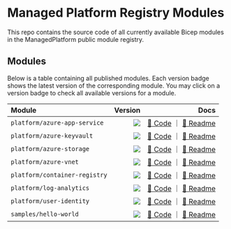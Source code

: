 # Managed Platform Registry Modules

This repo contains the source code of all currently available Bicep modules in the ManagedPlatform public module registry.

## Modules

Below is a table containing all published modules. Each version badge shows the latest version of the corresponding module. You may click on a version badge to check all available versions for a module.

<!-- Begin Module Table -->

| Module                        |                                                                                                                                                                                            Version |                                                                                                                                                                                                                                                    Docs |
| :---------------------------- | -------------------------------------------------------------------------------------------------------------------------------------------------------------------------------------------------: | ------------------------------------------------------------------------------------------------------------------------------------------------------------------------------------------------------------------------------------------------------: |
| `platform/azure-app-service`  |          <a href="https://github.com/Kyle-MSFT/managed-platform-modules/releases/tag/platform/azure-app-service/1.0.4"><image src="https://img.shields.io/badge/managed--platform-1.0.4-blue"></a> |   [🦾 Code](https://github.com/Kyle-MSFT/managed-platform-modules/blob/main/modules/platform/azure-app-service/main.bicep) ｜ [📃 Readme](https://github.com/Kyle-MSFT/managed-platform-modules/blob/main/modules/platform/azure-app-service/README.md) |
| `platform/azure-keyvault`     |     <a href="https://github.com/Kyle-MSFT/managed-platform-modules/releases/tag/platform/azure-keyvault/undefined"><image src="https://img.shields.io/badge/managed--platform-undefined-blue"></a> |         [🦾 Code](https://github.com/Kyle-MSFT/managed-platform-modules/blob/main/modules/platform/azure-keyvault/main.bicep) ｜ [📃 Readme](https://github.com/Kyle-MSFT/managed-platform-modules/blob/main/modules/platform/azure-keyvault/README.md) |
| `platform/azure-storage`      |      <a href="https://github.com/Kyle-MSFT/managed-platform-modules/releases/tag/platform/azure-storage/undefined"><image src="https://img.shields.io/badge/managed--platform-undefined-blue"></a> |           [🦾 Code](https://github.com/Kyle-MSFT/managed-platform-modules/blob/main/modules/platform/azure-storage/main.bicep) ｜ [📃 Readme](https://github.com/Kyle-MSFT/managed-platform-modules/blob/main/modules/platform/azure-storage/README.md) |
| `platform/azure-vnet`         |         <a href="https://github.com/Kyle-MSFT/managed-platform-modules/releases/tag/platform/azure-vnet/undefined"><image src="https://img.shields.io/badge/managed--platform-undefined-blue"></a> |                 [🦾 Code](https://github.com/Kyle-MSFT/managed-platform-modules/blob/main/modules/platform/azure-vnet/main.bicep) ｜ [📃 Readme](https://github.com/Kyle-MSFT/managed-platform-modules/blob/main/modules/platform/azure-vnet/README.md) |
| `platform/container-registry` | <a href="https://github.com/Kyle-MSFT/managed-platform-modules/releases/tag/platform/container-registry/undefined"><image src="https://img.shields.io/badge/managed--platform-undefined-blue"></a> | [🦾 Code](https://github.com/Kyle-MSFT/managed-platform-modules/blob/main/modules/platform/container-registry/main.bicep) ｜ [📃 Readme](https://github.com/Kyle-MSFT/managed-platform-modules/blob/main/modules/platform/container-registry/README.md) |
| `platform/log-analytics`      |      <a href="https://github.com/Kyle-MSFT/managed-platform-modules/releases/tag/platform/log-analytics/undefined"><image src="https://img.shields.io/badge/managed--platform-undefined-blue"></a> |           [🦾 Code](https://github.com/Kyle-MSFT/managed-platform-modules/blob/main/modules/platform/log-analytics/main.bicep) ｜ [📃 Readme](https://github.com/Kyle-MSFT/managed-platform-modules/blob/main/modules/platform/log-analytics/README.md) |
| `platform/user-identity`      |      <a href="https://github.com/Kyle-MSFT/managed-platform-modules/releases/tag/platform/user-identity/undefined"><image src="https://img.shields.io/badge/managed--platform-undefined-blue"></a> |           [🦾 Code](https://github.com/Kyle-MSFT/managed-platform-modules/blob/main/modules/platform/user-identity/main.bicep) ｜ [📃 Readme](https://github.com/Kyle-MSFT/managed-platform-modules/blob/main/modules/platform/user-identity/README.md) |
| `samples/hello-world`         |         <a href="https://github.com/Kyle-MSFT/managed-platform-modules/releases/tag/samples/hello-world/undefined"><image src="https://img.shields.io/badge/managed--platform-undefined-blue"></a> |                 [🦾 Code](https://github.com/Kyle-MSFT/managed-platform-modules/blob/main/modules/samples/hello-world/main.bicep) ｜ [📃 Readme](https://github.com/Kyle-MSFT/managed-platform-modules/blob/main/modules/samples/hello-world/README.md) |

<!-- End Module Table -->
